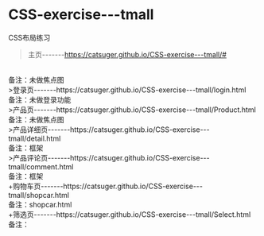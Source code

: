# CSS-exercise---tmall
CSS布局练习

>主页-------https://catsuger.github.io/CSS-exercise---tmall/#
<br/>
备注：未做焦点图<br/>
>登录页-------https://catsuger.github.io/CSS-exercise---tmall/login.html<br/>
备注：未做登录功能<br/>
>产品页-------https://catsuger.github.io/CSS-exercise---tmall/Product.html<br/>
备注：未做焦点图<br/>
>产品详细页-------https://catsuger.github.io/CSS-exercise---tmall/detail.html<br/>
备注：框架<br/>
>产品评论页-------https://catsuger.github.io/CSS-exercise---tmall/comment.html<br/>
备注：框架<br/>
+购物车页-------https://catsuger.github.io/CSS-exercise---tmall/shopcar.html<br/>
备注：shopcar.html<br/>
+筛选页-------https://catsuger.github.io/CSS-exercise---tmall/Select.html  <br/>
备注：<br/>
